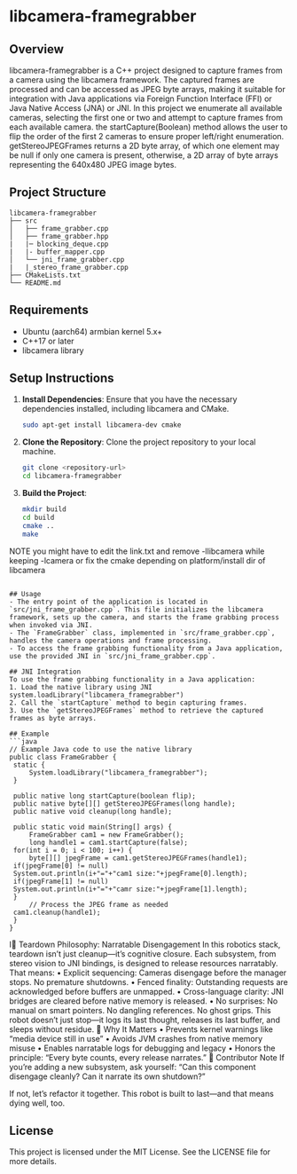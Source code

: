 # libcamera-framegrabber

## Overview
libcamera-framegrabber is a C++ project designed to capture frames from a camera using the libcamera framework. The captured frames are processed and can be accessed as JPEG byte arrays, making it suitable for integration with Java applications via Foreign Function Interface (FFI) or Java Native Access (JNA) or JNI. In this project we enumerate all available cameras, selecting the first one or two and attempt to capture frames from
each available camera. the startCapture(Boolean) method allows the user to flip the order of the first 2 cameras to ensure proper left/right enumeration. getStereoJPEGFrames returns a 2D byte array, of which one element may be null if only one camera is present, otherwise, a 2D array of byte arrays representing the 640x480 JPEG image bytes.

## Project Structure
```
libcamera-framegrabber
├── src
│   ├── frame_grabber.cpp
│   ├── frame_grabber.hpp
|   |─ blocking_deque.cpp
|   |- buffer_mapper.cpp
│   └── jni_frame_grabber.cpp
|   |_stereo_frame_grabber.cpp
├── CMakeLists.txt
└── README.md
```

## Requirements
- Ubuntu (aarch64) armbian kernel 5.x+
- C++17 or later
- libcamera library

## Setup Instructions
1. **Install Dependencies**: Ensure that you have the necessary dependencies installed, including libcamera and CMake.
   ```bash
   sudo apt-get install libcamera-dev cmake
   ```

2. **Clone the Repository**: Clone the project repository to your local machine.
   ```bash
   git clone <repository-url>
   cd libcamera-framegrabber
   ```

3. **Build the Project**:
   ```bash
   mkdir build
   cd build
   cmake ..
   make
NOTE you might have to edit the link.txt and remove -llibcamera while keeping -lcamera or fix the cmake depending on platform/install dir of libcamera
   ```

## Usage
- The entry point of the application is located in `src/jni_frame_grabber.cpp`. This file initializes the libcamera framework, sets up the camera, and starts the frame grabbing process when invoked via JNI.
- The `FrameGrabber` class, implemented in `src/frame_grabber.cpp`, handles the camera operations and frame processing.
- To access the frame grabbing functionality from a Java application, use the provided JNI in `src/jni_frame_grabber.cpp`.

## JNI Integration
To use the frame grabbing functionality in a Java application:
1. Load the native library using JNI system.loadLibrary("libcamera_framegrabber")
2. Call the `startCapture` method to begin capturing frames.
3. Use the `getStereoJPEGFrames` method to retrieve the captured frames as byte arrays.

## Example
```java
// Example Java code to use the native library
public class FrameGrabber {
    static {
        System.loadLibrary("libcamera_framegrabber");
    }

    public native long startCapture(boolean flip);
    public native byte[][] getStereoJPEGFrames(long handle);
    public native void cleanup(long handle);

    public static void main(String[] args) {
        FrameGrabber cam1 = new FrameGrabber();
        long handle1 = cam1.startCapture(false);
	for(int i = 0; i < 100; i++) {
        byte[][] jpegFrame = cam1.getStereoJPEGFrames(handle1);
	if(jpegFrame[0] != null)
	System.out.println(i+"="+"cam1 size:"+jpegFrame[0].length);
	if(jpegFrame[1] != null)
	System.out.println(i+"="+"camr size:"+jpegFrame[1].length);
	}
        // Process the JPEG frame as needed
	cam1.cleanup(handle1);
    }
}

```
I🧘 Teardown Philosophy: Narratable Disengagement
In this robotics stack, teardown isn’t just cleanup—it’s cognitive closure.
Each subsystem, from stereo vision to JNI bindings, is designed to release resources narratably. That means:
• 	Explicit sequencing: Cameras disengage before the manager stops. No premature shutdowns.
• 	Fenced finality: Outstanding requests are acknowledged before buffers are unmapped.
• 	Cross-language clarity: JNI bridges are cleared before native memory is released.
• 	No surprises: No manual  on smart pointers. No dangling references. No ghost grips.
This robot doesn’t just stop—it logs its last thought, releases its last buffer, and sleeps without residue.
🔧 Why It Matters
• 	Prevents kernel warnings like “media device still in use”
• 	Avoids JVM crashes from native memory misuse
• 	Enables narratable logs for debugging and legacy
• 	Honors the principle: “Every byte counts, every release narrates.”
🧠 Contributor Note
If you’re adding a new subsystem, ask yourself:
“Can this component disengage cleanly? Can it narrate its own shutdown?”

If not, let’s refactor it together. This robot is built to last—and that means dying well, too.
## License
This project is licensed under the MIT License. See the LICENSE file for more details.